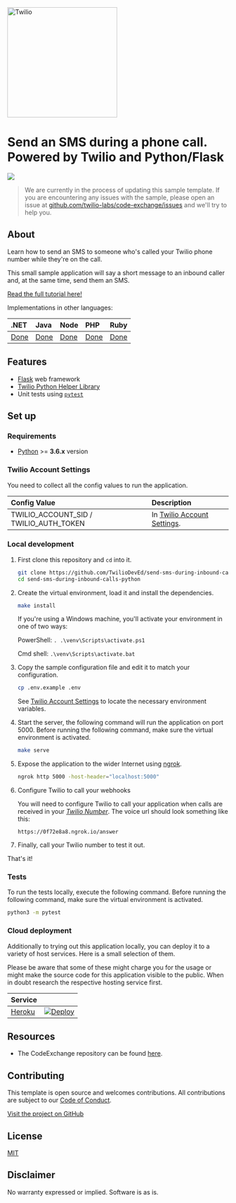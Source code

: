 <a href="https://www.twilio.com">
  <img src="https://static0.twilio.com/marketing/bundles/marketing/img/logos/wordmark-red.svg" alt="Twilio" width="250" />
</a>

# Send an SMS during a phone call. Powered by Twilio and Python/Flask

![](https://github.com/TwilioDevEd/send-sms-during-inbound-calls-python/workflows/Flask/badge.svg)

> We are currently in the process of updating this sample template. If you are encountering any issues with the sample, please open an issue at [github.com/twilio-labs/code-exchange/issues](https://github.com/twilio-labs/code-exchange/issues) and we'll try to help you.

## About

Learn how to send an SMS to someone who's called your Twilio phone number while they're on the call.

This small sample application will say a short message to an inbound caller and, at the same time, send them an SMS.

[Read the full tutorial here!](https://www.twilio.com/docs/sms/tutorials/send-sms-during-phone-call-python)

Implementations in other languages:

| .NET | Java | Node | PHP | Ruby |
| :--- | :--- | :----- | :-- | :--- |
| [Done](https://github.com/TwilioDevEd/send-sms-during-inbound-calls-csharp)  | [Done](https://github.com/TwilioDevEd/send-sms-during-inbound-calls-java)  | [Done](https://github.com/TwilioDevEd/send-sms-during-inbound-calls-node)  | [Done](https://github.com/TwilioDevEd/send-sms-during-inbound-calls-php) | [Done](https://github.com/TwilioDevEd/send-sms-during-inbound-calls-ruby) |

## Features
- [Flask](http://flask.pocoo.org/) web framework
- [Twilio Python Helper Library](https://www.twilio.com/docs/libraries/python)
- Unit tests using [`pytest`](https://docs.pytest.org/en/latest/)

## Set up

### Requirements

- [Python](https://www.python.org/) >= **3.6.x** version

### Twilio Account Settings

You need to collect all the config values to run the application.

| Config Value  | Description |
| :-------------  |:------------- |
TWILIO_ACCOUNT_SID / TWILIO_AUTH_TOKEN | In [Twilio Account Settings](https://www.twilio.com/console).

### Local development

1. First clone this repository and `cd` into it.

   ```bash
   git clone https://github.com/TwilioDevEd/send-sms-during-inbound-calls-python.git
   cd send-sms-during-inbound-calls-python
   ```

2. Create the virtual environment, load it and install the dependencies.

   ```bash
   make install
   ```

   If you're using a Windows machine, you'll activate your environment in one of two ways:
   
   PowerShell: `. .\venv\Scripts\activate.ps1`
   
   Cmd shell: `.\venv\Scripts\activate.bat`

3. Copy the sample configuration file and edit it to match your configuration.

   ```bash
   cp .env.example .env
   ```

   See [Twilio Account Settings](#twilio-account-settings) to locate the necessary environment variables.

4. Start the server, the following command will run the application on port 5000. Before running the following command, make sure the virtual environment is activated.

   ```bash
   make serve
   ```

6. Expose the application to the wider Internet using [ngrok](https://ngrok.com/).

    ```bash
    ngrok http 5000 -host-header="localhost:5000"
    ```

7. Configure Twilio to call your webhooks

   You will need to configure Twilio to call your application when calls are
   received in your [*Twilio Number*](https://www.twilio.com/console/phone-numbers/incoming).
   The voice url should look something like this:

   ```
   https://0f72e8a8.ngrok.io/answer
   ```

8. Finally, call your Twilio number to test it out.

That's it!

### Tests

To run the tests locally, execute the following command. Before running the following command, make sure the virtual environment is activated.

```bash
python3 -m pytest
```

### Cloud deployment

Additionally to trying out this application locally, you can deploy it to a variety of host services. Here is a small selection of them.

Please be aware that some of these might charge you for the usage or might make the source code for this application visible to the public. When in doubt research the respective hosting service first.

| Service                           |                                                                                                                                                                                                                           |
| :-------------------------------- | :------------------------------------------------------------------------------------------------------------------------------------------------------------------------------------------------------------------------ |
| [Heroku](https://www.heroku.com/) | [![Deploy](https://www.herokucdn.com/deploy/button.svg)](https://heroku.com/deploy)                                                                                                                                       |

## Resources

- The CodeExchange repository can be found [here](https://github.com/twilio-labs/code-exchange/).

## Contributing

This template is open source and welcomes contributions. All contributions are subject to our [Code of Conduct](https://github.com/twilio-labs/.github/blob/master/CODE_OF_CONDUCT.md).

[Visit the project on GitHub](https://github.com/twilio-labs/sample-template-nodejs)

## License

[MIT](http://www.opensource.org/licenses/mit-license.html)

## Disclaimer

No warranty expressed or implied. Software is as is.

[twilio]: https://www.twilio.com
